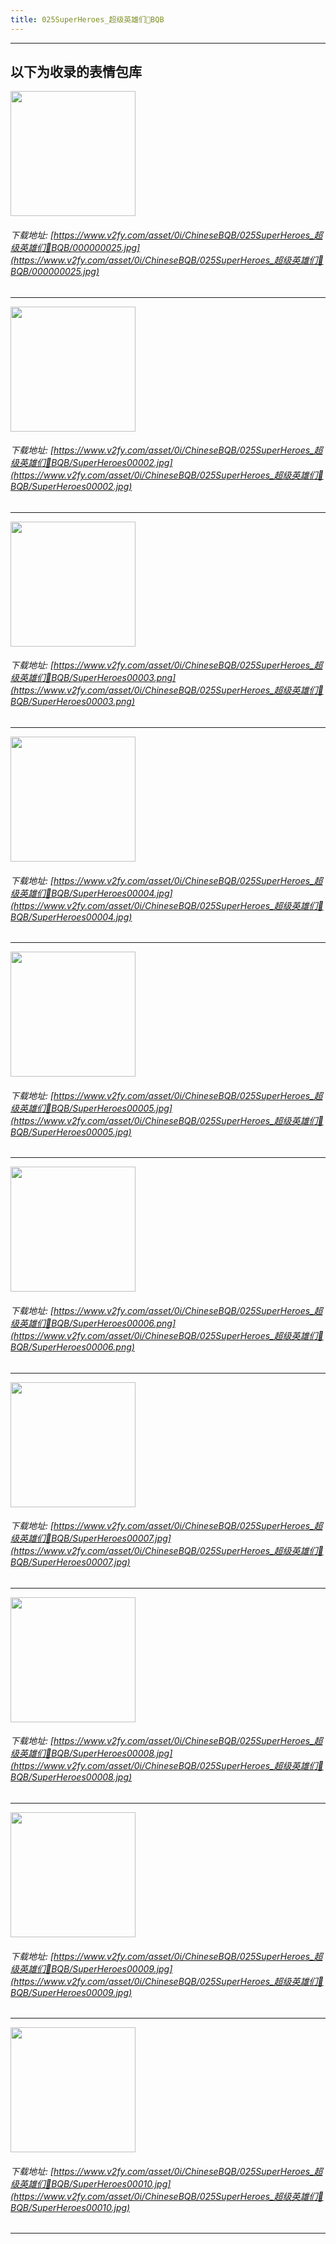 ```yaml
---
title: 025SuperHeroes_超级英雄们👤BQB
---
```


------
## 以下为收录的表情包库

<!-- more -->

<img height='200px' style='height:200px;'  src='https://www.v2fy.com/asset/0i/ChineseBQB/025SuperHeroes_超级英雄们👤BQB/000000025.jpg' data-original='https://www.v2fy.com/asset/0i/ChineseBQB/025SuperHeroes_超级英雄们👤BQB/000000025.jpg' /><br/><h6>下载地址: [https://www.v2fy.com/asset/0i/ChineseBQB/025SuperHeroes_超级英雄们👤BQB/000000025.jpg](https://www.v2fy.com/asset/0i/ChineseBQB/025SuperHeroes_超级英雄们👤BQB/000000025.jpg)</h6><hr/><img height='200px' style='height:200px;'  src='https://www.v2fy.com/asset/0i/ChineseBQB/025SuperHeroes_超级英雄们👤BQB/SuperHeroes00002.jpg' data-original='https://www.v2fy.com/asset/0i/ChineseBQB/025SuperHeroes_超级英雄们👤BQB/SuperHeroes00002.jpg' /><br/><h6>下载地址: [https://www.v2fy.com/asset/0i/ChineseBQB/025SuperHeroes_超级英雄们👤BQB/SuperHeroes00002.jpg](https://www.v2fy.com/asset/0i/ChineseBQB/025SuperHeroes_超级英雄们👤BQB/SuperHeroes00002.jpg)</h6><hr/><img height='200px' style='height:200px;'  src='https://www.v2fy.com/asset/0i/ChineseBQB/025SuperHeroes_超级英雄们👤BQB/SuperHeroes00003.png' data-original='https://www.v2fy.com/asset/0i/ChineseBQB/025SuperHeroes_超级英雄们👤BQB/SuperHeroes00003.png' /><br/><h6>下载地址: [https://www.v2fy.com/asset/0i/ChineseBQB/025SuperHeroes_超级英雄们👤BQB/SuperHeroes00003.png](https://www.v2fy.com/asset/0i/ChineseBQB/025SuperHeroes_超级英雄们👤BQB/SuperHeroes00003.png)</h6><hr/><img height='200px' style='height:200px;'  src='https://www.v2fy.com/asset/0i/ChineseBQB/025SuperHeroes_超级英雄们👤BQB/SuperHeroes00004.jpg' data-original='https://www.v2fy.com/asset/0i/ChineseBQB/025SuperHeroes_超级英雄们👤BQB/SuperHeroes00004.jpg' /><br/><h6>下载地址: [https://www.v2fy.com/asset/0i/ChineseBQB/025SuperHeroes_超级英雄们👤BQB/SuperHeroes00004.jpg](https://www.v2fy.com/asset/0i/ChineseBQB/025SuperHeroes_超级英雄们👤BQB/SuperHeroes00004.jpg)</h6><hr/><img height='200px' style='height:200px;'  src='https://www.v2fy.com/asset/0i/ChineseBQB/025SuperHeroes_超级英雄们👤BQB/SuperHeroes00005.jpg' data-original='https://www.v2fy.com/asset/0i/ChineseBQB/025SuperHeroes_超级英雄们👤BQB/SuperHeroes00005.jpg' /><br/><h6>下载地址: [https://www.v2fy.com/asset/0i/ChineseBQB/025SuperHeroes_超级英雄们👤BQB/SuperHeroes00005.jpg](https://www.v2fy.com/asset/0i/ChineseBQB/025SuperHeroes_超级英雄们👤BQB/SuperHeroes00005.jpg)</h6><hr/><img height='200px' style='height:200px;'  src='https://www.v2fy.com/asset/0i/ChineseBQB/025SuperHeroes_超级英雄们👤BQB/SuperHeroes00006.png' data-original='https://www.v2fy.com/asset/0i/ChineseBQB/025SuperHeroes_超级英雄们👤BQB/SuperHeroes00006.png' /><br/><h6>下载地址: [https://www.v2fy.com/asset/0i/ChineseBQB/025SuperHeroes_超级英雄们👤BQB/SuperHeroes00006.png](https://www.v2fy.com/asset/0i/ChineseBQB/025SuperHeroes_超级英雄们👤BQB/SuperHeroes00006.png)</h6><hr/><img height='200px' style='height:200px;'  src='https://www.v2fy.com/asset/0i/ChineseBQB/025SuperHeroes_超级英雄们👤BQB/SuperHeroes00007.jpg' data-original='https://www.v2fy.com/asset/0i/ChineseBQB/025SuperHeroes_超级英雄们👤BQB/SuperHeroes00007.jpg' /><br/><h6>下载地址: [https://www.v2fy.com/asset/0i/ChineseBQB/025SuperHeroes_超级英雄们👤BQB/SuperHeroes00007.jpg](https://www.v2fy.com/asset/0i/ChineseBQB/025SuperHeroes_超级英雄们👤BQB/SuperHeroes00007.jpg)</h6><hr/><img height='200px' style='height:200px;'  src='https://www.v2fy.com/asset/0i/ChineseBQB/025SuperHeroes_超级英雄们👤BQB/SuperHeroes00008.jpg' data-original='https://www.v2fy.com/asset/0i/ChineseBQB/025SuperHeroes_超级英雄们👤BQB/SuperHeroes00008.jpg' /><br/><h6>下载地址: [https://www.v2fy.com/asset/0i/ChineseBQB/025SuperHeroes_超级英雄们👤BQB/SuperHeroes00008.jpg](https://www.v2fy.com/asset/0i/ChineseBQB/025SuperHeroes_超级英雄们👤BQB/SuperHeroes00008.jpg)</h6><hr/><img height='200px' style='height:200px;'  src='https://www.v2fy.com/asset/0i/ChineseBQB/025SuperHeroes_超级英雄们👤BQB/SuperHeroes00009.jpg' data-original='https://www.v2fy.com/asset/0i/ChineseBQB/025SuperHeroes_超级英雄们👤BQB/SuperHeroes00009.jpg' /><br/><h6>下载地址: [https://www.v2fy.com/asset/0i/ChineseBQB/025SuperHeroes_超级英雄们👤BQB/SuperHeroes00009.jpg](https://www.v2fy.com/asset/0i/ChineseBQB/025SuperHeroes_超级英雄们👤BQB/SuperHeroes00009.jpg)</h6><hr/><img height='200px' style='height:200px;'  src='https://www.v2fy.com/asset/0i/ChineseBQB/025SuperHeroes_超级英雄们👤BQB/SuperHeroes00010.jpg' data-original='https://www.v2fy.com/asset/0i/ChineseBQB/025SuperHeroes_超级英雄们👤BQB/SuperHeroes00010.jpg' /><br/><h6>下载地址: [https://www.v2fy.com/asset/0i/ChineseBQB/025SuperHeroes_超级英雄们👤BQB/SuperHeroes00010.jpg](https://www.v2fy.com/asset/0i/ChineseBQB/025SuperHeroes_超级英雄们👤BQB/SuperHeroes00010.jpg)</h6><hr/>